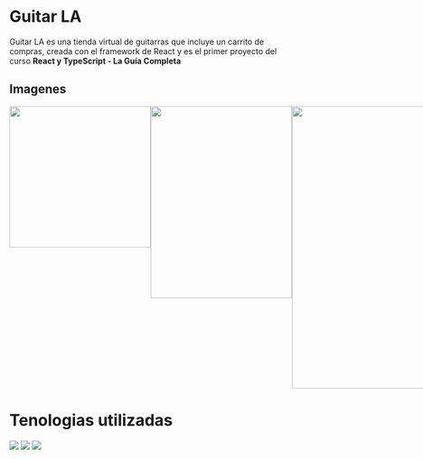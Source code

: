 # Guitar LA

Guitar LA es una tienda virtual de guitarras que incluye un carrito de compras, creada con el framework de React y es el primer proyecto del curso **React y TypeScript - La Guía Completa**

## Imagenes
<div
  class="imagenes"  
  style="
  display: flex;"
>
<img 
  style="
    width: 250px; 
    heigth: 250px; "
  src='https://github.com/user-attachments/assets/45575b25-8475-4454-a842-9b3f64d2de07'  
/>
<img 
  style="
    width: 250px; 
    heigth: 250px;"
  height="340"
  src='https://github.com/user-attachments/assets/84843b36-f159-48bf-96d1-31e7fabde5ee'
/>
  <img 
  style="
    width: 500px; 
    heigth: 250px; "
  src='https://github.com/user-attachments/assets/8cb2e3c6-508c-4554-8d11-1a77ff24a932'
/>
</div>


# Tenologias utilizadas
![](https://img.shields.io/badge/JavaScript-323330?style=for-the-badge&logo=javascript&logoColor=F7DF1E)
![](https://img.shields.io/badge/Node%20js-339933?style=for-the-badge&logo=nodedotjs&logoColor=white)
![](https://img.shields.io/badge/React-20232A?style=for-the-badge&logo=react&logoColor=61DAFB)
